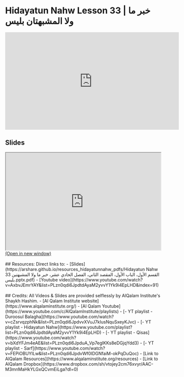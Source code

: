 # Hidayatun Nahw Lesson 33 | خبر ما ولا المشبهتان بليس

<iframe width="560" height="315" src="https://www.youtube-nocookie.com/embed/AxbvJEmrYAY?start=0" frameborder="0" allow="accelerometer; autoplay; encrypted-media; gyroscope; picture-in-picture" allowfullscreen="allowfullscreen"></iframe><BR>

<h2>Slides</h2>
<div>
    <object
    data='https://arshare.github.io/resources_hidayatunnahw_pdfs/Hidayatun Nahw 33 القسم الأول، الباب الأول، المقصد الثاني، الفصل الحادي عشر، خبر ما ولا المشبهتين بليس.pptx.pdf'
    type="application/pdf"
    width="560"
    height="315"
    >
    <iframe
        src='https://arshare.github.io/resources_hidayatunnahw_pdfs/Hidayatun Nahw 33 القسم الأول، الباب الأول، المقصد الثاني، الفصل الحادي عشر، خبر ما ولا المشبهتين بليس.pptx.pdf'
        width="500"
        height="315"
    >
    <p>This browser does not support PDF!</p>
    </iframe>
    </object>
</div>
<A HREF='https://arshare.github.io/resources_hidayatunnahw_pdfs/Hidayatun Nahw 33 القسم الأول، الباب الأول، المقصد الثاني، الفصل الحادي عشر، خبر ما ولا المشبهتين بليس.pptx.pdf' target=_>(Open in new window)</A>
<BR><BR>
## Resources:
Direct links to:
- [Slides](https://arshare.github.io/resources_hidayatunnahw_pdfs/Hidayatun Nahw 33 القسم الأول، الباب الأول، المقصد الثاني، الفصل الحادي عشر، خبر ما ولا المشبهتين بليس.pptx.pdf)
- [Youtube video](https://www.youtube.com/watch?v=AxbvJEmrYAY&list=PLzn0qdi6JpdtdAyaM2yvvY1Yk9i4EpLHD&index=91)
<BR><BR>
## Credits:
All Videos & Slides are provided selflessly by AlQalam Institute's Shaykh Hashim.
- [Al Qalam Institute website](https://www.alqalaminstitute.org/)
- [Al Qalam Youtube](https://www.youtube.com/c/AlQalamInstitute/playlists)
- [- YT playlist - Duroosul Balagha](https://www.youtube.com/watch?v=cZsrvqzphNk&list=PLzn0qdi6JpdvvXVuJ7kIusNquSxeyKJvc)
- [- YT playlist - Hidayatun Nahw](https://www.youtube.com/playlist?list=PLzn0qdi6JpdtdAyaM2yvvY1Yk9i4EpLHD)
- [- YT playlist - Qisas](https://www.youtube.com/watch?v=bXdYFJm4eAE&list=PLzn0qdi6JpduA_Vp7eglKKs8eDGjqYdd3)
- [- YT playlist - Sarf](https://www.youtube.com/watch?v=FEPiOBUYlLw&list=PLzn0qdi6JpdvWf0IDGNfaiM-okPqDuQoc)
- [Link to AlQalam Resources](https://www.alqalaminstitute.org/resources)
- [Link to AlQalam Dropbox](https://www.dropbox.com/sh/vtojey2cm76xvyr/AAC-M3mnMaHkYLGxQCvmEiLga?dl=0)
